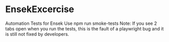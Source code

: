 # EnsekExcercise

Automation Tests for Ensek
Use npm run smoke-tests
Note: If you see 2 tabs open when you run the tests, this is the fault of a playwright bug and it is still not fixed by developers.
